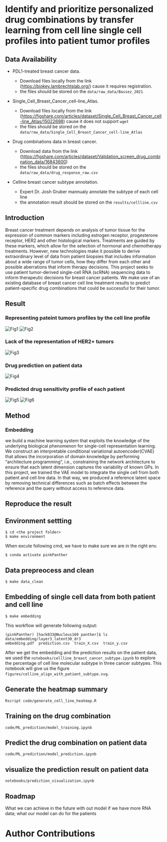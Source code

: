 # Identify and prioritize personalized drug combinations by transfer learning from cell line single cell profiles into patient tumor profiles

## Data Availability
- PDL1-treated breast cancer data.
  - Download files locally from the link (https://biokey.lambrechtslab.org/) cause it requires registration.
  - the files should be stored on the `data/raw_data/Bassez_2021`
  
- Single_Cell_Breast_Cancer_cell-line_Atlas.
  - Download files locally from the link (https://figshare.com/articles/dataset/Single_Cell_Breast_Cancer_cell-line_Atlas/15022698) cause it does not support `wget`
  - the files should be stored on the `data/raw_data/Single_Cell_Breast_Cancer_cell-line_Atlas`

- Drug combinations data in breast cancer.
  - Download data from the link (https://figshare.com/articles/dataset/Validation_screen_drug_combination_data/16843600)
  - the files should be stored on the `data/raw_data/drug_response_raw.csv`
- Celline breast cancer subtype annotation.
    - Expert Dr. Josh Gruber mannualy annotate the subtype of each cell line 
    - the annotation result should be stored on the `results/cellline.csv`


## Introduction

Breast cancer treatment depends on analysis of tumor tissue for the expression of common markers including estrogen receptor, progesterone receptor, HER2 and other histological markers. Treatments are guided by these markers, which allow for the selection of hormonal and chemotherapy treatments. However, new technologies make it possible to derive extraordinary level of data from patient biopsies that includes information about a wide range of tumor cells, how they differ from each other and possible aberrations that inform therapy decisions. This project seeks to use patient tumor-derived single-cell RNA (scRNA) sequencing data to inform therapeutic decisions for breast cancer patients. We make use of an existing database of breast cancer cell line treatment results to predict patient-specific drug combinations that could be successful for their tumor.

## Result
### Representing pateint tumors profiles by the cell line profile
![Fig1](figures/embedding.png)
![Fig2](figures/embedding_prediction.png)

### Lack of the representation of HER2+ tumors
![Fig3](figures/celline_align_with_patient_subtype.svg)

### Drug prediction on patient data
![Fig4](figures/patient_prediction_umap.svg)

### Predicted drug sensitivity profile of each patient

![Fig5](figures/patient_10_prediction_pie.svg)
![Fig6](figures/patient_20_prediction_pie.svg)


## Method
### Embedding
we build a machine learning system that exploits the knowledge of the underlying biological phenomenon for single-cell representation learning. We construct an interpretable conditional variational autoencoder(CVAE) that allows the incorporation of domain knowledge by performing “architecture programming”, i.e., constraining the network architecture to ensure that each latent dimension captures the variability of known GPs. In this project, we trained the VAE model to integrate the single cell from both patient and cell line data. In that way, we produced a reference latent space by removing technical differences such as batch effects between the reference and the query without access to reference data. 


## Reproduce the result
## Environment settting
```
$ cd <the project folder>
$ make environment
```
When excute following cmd, we have to make sure we are in the right env.
```
$ conda activate pinkPanther
```
## Data prepreocess and clean
```
$ make data_clean
```
## Embedding of single cell data from both patient and cell line
```
$ make embedding
```
This workflow will generate following output:
```
(pinkPanther) [hack033@Nucleus169 panther]$ ls data/embedding/layer3_latent30_dr3
embedding.pdf  prediction.csv  train_X.csv  train_y.csv
```

After we get the embedding and the prediction results on the patient data, we used the `notebooks/cellline_breast_cancer_subtype.ipynb` to explore the percentage of cell line molecular subtype  in three cancer subtypes. This notebook will give us the figure `figures/celline_align_with_patient_subtype.svg`.

## Generate the heatmap summary
```
Rscript code/generate_cell_line_heatmap.R
```
## Training on the drug combination
`code/ML_prediction/model_training.ipynb`


## Predict the drug combination on patient data
`code/ML_prediction/model_prediction.ipynb`

## visualize the prediction result on patient data
`notebooks/prediction_visualization.ipynb`

## Roadmap

What we can achieve in the future with out model if we have more RNA data; what our model can do for the patients

# Author Contributions

